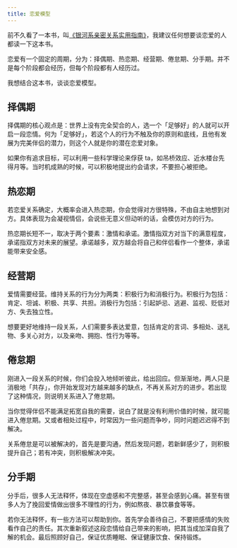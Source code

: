 ```yaml
---
title: 恋爱模型
---
```


前不久看了一本书，叫[《银河系亲密关系实用指南》](https://www.zhihu.com/pub/book/119554679)，我建议任何想要谈恋爱的人都读一下这本书。

恋爱有一个固定的周期，分为：择偶期、热恋期、经营期、倦怠期、分手期。并不是每个阶段都会经历，但每个阶段都有人经历过。

我想结合这本书，谈谈恋爱模型。

## 择偶期

择偶期的核心观点是：世界上没有完全契合的人，选一个「足够好」的人就可以开启一段恋情。何为「足够好」，若这个人的行为不触及你的原则和底线，且他有发展为完美伴侣的潜力，则这个人就是你的潜在恋爱对象。

如果你有追求目标，可以利用一些科学理论来俘获 ta，如吊桥效应、近水楼台先得月等。当时机成熟的时候，可以积极地提出约会请求，不要担心被拒绝。

## 热恋期

若恋爱关系确定，大概率会进入热恋期，你会觉得对方很特殊，不由自主地想到对方。具体表现为会凝视情侣，会说些无意义但动听的话，会模仿对方的行为。

热恋期长短不一，取决于两个要素：激情和承诺。激情指双方对当下的满意程度，承诺指双方对未来的展望。承诺越多，双方越会将自己和伴侣看作一个整体，承诺能带来安全感。

## 经营期

爱情需要经营。维持关系的行为分为两类：积极行为和消极行为。积极行为包括：肯定、坦诚、积极、共享、共担。消极行为包括：引起妒忌、逃避、监视、贬低对方、失去独立性。

想要更好地维持一段关系，人们需要多表达爱意，包括肯定的言词、多相处、送礼物、多关心对方，以及亲吻、拥抱、性行为等等。

## 倦怠期

刚进入一段关系的时候，你们会投入地倾听彼此，给出回应。但渐渐地，两人只是消极地「共存」，你开始发现对方越来越多的缺点，不再关系对方的进步。若出现了这种情况，则说明关系进入了倦怠期。

当你觉得伴侣不能满足拓宽自我的需要，说白了就是没有利用价值的时候，就可能进入倦怠期。又或者相处过程中，时常因为一些问题而争吵，同时问题迟迟得不到解决。

关系倦怠是可以被解决的，首先是要沟通，然后发现问题，若新鲜感少了，则积极提升自己；若有冲突，则积极解决冲突。

## 分手期

分手后，很多人无法释怀，体现在空虚感和不完整感，甚至会感到心痛。甚至有很多人为了挽回爱情做出很多不理性的行为，例如熬夜、暴饮暴食等等。

若你无法释怀，有一些方法可以帮助到你。首先学会善待自己，不要把感情的失败看作自己的责任。其次重新叙述这段恋情给自己带来的影响，把其当成加深自我了解的机会。最后照顾好自己，保证优质睡眠、保证健康饮食、保持锻炼。